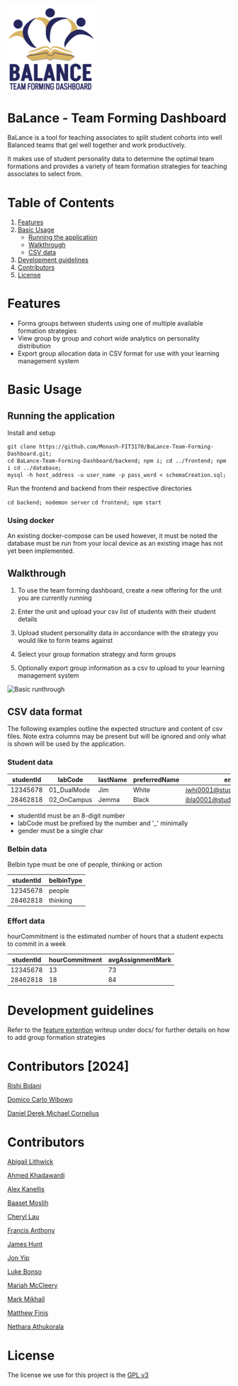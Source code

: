 <img src="/docs/images/balance-logo.png" width="200"/>

# BaLance - Team Forming Dashboard

BaLance is a tool for teaching associates to split student cohorts into well Balanced teams that gel well together 
and work productively.

It makes use of student personality data to determine the optimal team formations and provides a variety of team
formation strategies for teaching associates to select from.

# Table of Contents

1. [Features](#features)
2. [Basic Usage](#basic-usage)
    - [Running the application](#running-the-application)
    - [Walkthrough](#walkthrough)
    - [CSV data](#csv-data-format)
3. [Development guidelines](#development-guidelines)
4. [Contributors](#contributors)
5. [License](#license)

# Features

* Forms groups between students using one of multiple available formation strategies
* View group by group and cohort wide analytics on personality distribution
* Export group allocation data in CSV format for use with your learning management system

# Basic Usage

## Running the application

Install and setup

```shell
git clone https://github.com/Monash-FIT3170/BaLance-Team-Forming-Dashboard.git;
cd BaLance-Team-Forming-Dashboard/backend; npm i; cd ../frontend; npm i cd ../database;
mysql -h host_address -u user_name -p pass_word < schemaCreation.sql;
```

Run the frontend and backend from their respective directories

`cd backend; nodemon server`
`cd frontend; npm start`

### Using docker

An existing docker-compose can be used however, it must be noted the database must be
run from your local device as an existing image has not yet been implemented.

## Walkthrough

1. To use the team forming dashboard, create a new offering for the unit you are currently running

2. Enter the unit and upload your csv list of students with their student details

3. Upload student personality data in accordance with the strategy you would like to form teams
against

4. Select your group formation strategy and form groups

5. Optionally export group information as a csv to upload to your learning management system

![Basic runthrough](docs/videos/basic-runthrough.gif)

## CSV data format

The following examples outline the expected structure and content of csv files. Note extra columns may be present 
but will be ignored and only what is shown will be used by the application.

### Student data

|studentId|labCode|lastName|preferredName|email|wam|gender|
|--|--|--|--|--|--|-|
|12345678|01_DualMode|Jim|White|jwhi0001@student.monash.edu|93|M|
|28462818|02_OnCampus|Jemma|Black|jbla0001@student.monash.edu|93|F|

* studentId must be an 8-digit number
* labCode must be prefixed by the number and '_' minimally
* gender must be a single char

### Belbin data

Belbin type must be one of people, thinking or action

|studentId|belbinType|
|--|--|
|12345678|people  |
|28462818|thinking|


### Effort data

hourCommitment is the estimated number of hours that a student expects to commit in a week

|studentId|hourCommitment|avgAssignmentMark|
|--|--|--|
|12345678|13|73|
|28462818|18|84|


# Development guidelines

Refer to the [feature extention](/docs/contributorsGuide/DEVELOPMENT.md) writeup under docs/ for further details on how to add group formation strategies

# Contributors [2024]

[Rishi Bidani](https://github.com/Rishi-Bidani)

[Domico Carlo Wibowo](https://github.com/SetPizzaOnBroil30min)

[Daniel Derek Michael Cornelius](https://github.com/dcor0010)

# Contributors

[Abigail Lithwick](https://github.com/abigail-rose)

[Ahmed Khadawardi](https://github.com/ahes0001)

[Alex Kanellis](https://github.com/akanel15)

[Baaset Moslih](https://github.com/AbBaSaMo)

[Cheryl Lau](https://github.com/clau-0016)

[Francis Anthony](https://github.com/francisanthony17)

[James Hunt](https://github.com/jhun0012)

[Jon Yip](https://github.com/jon65)

[Luke Bonso](https://github.com/lbon0008)

[Mariah McCleery](https://github.com/MariahMcCleery)

[Mark Mikhail](https://github.com/Mark-Mikhail)

[Matthew Finis](https://github.com/mfin0008)

[Nethara Athukorala](https://github.com/nath0002)

# License

The license we use for this project is the [GPL v3](https://www.gnu.org/licenses/quick-guide-gplv3.html)

